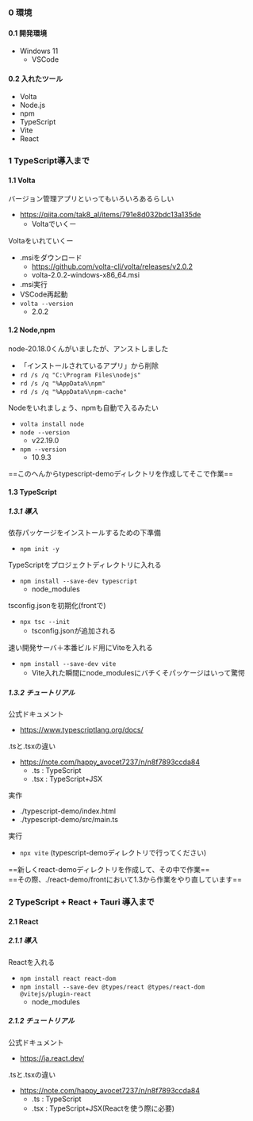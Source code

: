### 0 環境
#### 0.1 開発環境
- Windows 11  
  - VSCode  
 
#### 0.2 入れたツール
- Volta
- Node.js
- npm
- TypeScript
- Vite
- React

### 1 TypeScript導入まで
#### 1.1 Volta 
バージョン管理アプリといってもいろいろあるらしい  
- https://qiita.com/tak8_al/items/791e8d032bdc13a135de  
  - Voltaでいくー  

Voltaをいれていくー  
- .msiをダウンロード  
  - https://github.com/volta-cli/volta/releases/v2.0.2  
  - volta-2.0.2-windows-x86_64.msi  
- .msi実行  
- VSCode再起動  
- `volta --version`  
  - 2.0.2  

#### 1.2 Node,npm
node-20.18.0くんがいましたが、アンストしました  
- 「インストールされているアプリ」から削除  
- `rd /s /q "C:\Program Files\nodejs"`  
- `rd /s /q "%AppData%\npm"`  
- `rd /s /q "%AppData%\npm-cache"`  

Nodeをいれましょう、npmも自動で入るみたい  
- `volta install node`  
- `node --version`  
  - v22.19.0  
- `npm --version`  
  - 10.9.3  

==このへんからtypescript-demoディレクトリを作成してそこで作業==  

#### 1.3 TypeScript
##### 1.3.1 導入
依存パッケージをインストールするための下準備
- `npm init -y`

TypeScriptをプロジェクトディレクトリに入れる  
- `npm install --save-dev typescript`  
  - node_modules

tsconfig.jsonを初期化(frontで)  
- `npx tsc --init`  
  - tsconfig.jsonが追加される    

速い開発サーバ＋本番ビルド用にViteを入れる  
- `npm install --save-dev vite`
  - Vite入れた瞬間にnode_modulesにバチくそパッケージはいって驚愕  

##### 1.3.2 チュートリアル
公式ドキュメント
- https://www.typescriptlang.org/docs/  

.tsと.tsxの違い
- https://note.com/happy_avocet7237/n/n8f7893ccda84  
  - .ts : TypeScript  
  - .tsx : TypeScript+JSX  

実作  
- ./typescript-demo/index.html  
- ./typescript-demo/src/main.ts  

実行  
- `npx vite` (typescript-demoディレクトリで行ってください)  

==新しくreact-demoディレクトリを作成して、その中で作業==  
==その際、./react-demo/frontにおいて1.3から作業をやり直しています==

### 2 TypeScript + React + Tauri 導入まで
#### 2.1 React
##### 2.1.1 導入  
Reactを入れる  
- `npm install react react-dom`  
- `npm install --save-dev @types/react @types/react-dom @vitejs/plugin-react`  
  - node_modules

##### 2.1.2 チュートリアル
公式ドキュメント
- https://ja.react.dev/

.tsと.tsxの違い
- https://note.com/happy_avocet7237/n/n8f7893ccda84  
  - .ts : TypeScript  
  - .tsx : TypeScript+JSX(Reactを使う際に必要)  

